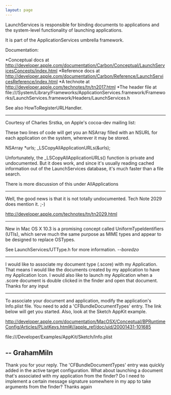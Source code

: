 ```yaml
---
layout: page
---
```




LaunchServices is responsible for binding documents to applications and the system-level functionality of launching applications.

It is part of the ApplicationServices umbrella framework.

Documentation:

*Conceptual docs at http://developer.apple.com/documentation/Carbon/Conceptual/LaunchServicesConcepts/index.html
*Reference docs at http://developer.apple.com/documentation/Carbon/Reference/LaunchServicesReference/index.html
*A technote at http://developer.apple.com/technotes/tn/tn2017.html
*The header file at file:///System/Library/Frameworks/ApplicationServices.framework/Frameworks/LaunchServices.framework/Headers/LaunchServices.h


See also HowToRegisterURLHandler.

----



Courtesy of Charles Srstka, on Apple's cocoa-dev mailing list:

These two lines of code will get you an NSArray filled with an NSURL for each application on the system, wherever it may be stored.
    
NSArray *urls;
_LSCopyAllApplicationURLs(&urls);


Unfortunately, the _LSCopyAllApplicationURLs() function is private and undocumented. But it does work, and since it's usually reading cached information out of the LaunchServices database, it's much faster than a file search.

There is more discussion of this under AllApplications

----

Well, the good news is that it is not totally undocumented. Tech Note 2029 does mention it. ;-)

http://developer.apple.com/technotes/tn/tn2029.html

----

New in Mac OS X 10.3 is a promising concept called UniformTypeIdentifiers (UTIs), which serve much the same purpose as MIME types and appear to be designed to replace OSTypes.

See LaunchServices/UTType.h for more information. *--boredzo*

----

I would like to associate my document type (.score) with my Application.  That means I would like the documents created by my application to have my Application Icon.  I would also like to launch my Application when a .score document is double clicked in the finder and open that  document.
Thanks for any input

----

To associate your document and application, modify the application's Info.plist file. You need to add a 'CFBundleDocumentTypes' entry. The link below will get you started. Also, look at the Sketch AppKit example.

http://developer.apple.com/documentation/MacOSX/Conceptual/BPRuntimeConfig/Articles/PListKeys.html#//apple_ref/doc/uid/20001431-101685

file:///Developer/Examples/AppKit/Sketch/Info.plist

-- GrahamMiln
----
Thank you for your reply. The 'CFBundleDocumentTypes' entry was quickly added in the active target configuration.
What about launching a document that's associated with my application from the finder?  Do I need to implement a certain message signature somewhere in my app to take arguments from the finder?
Thanks again
